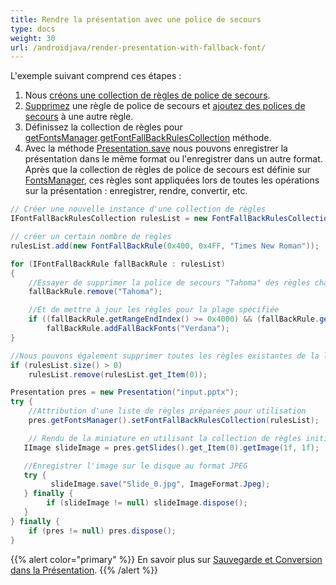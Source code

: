 ```yaml
---
title: Rendre la présentation avec une police de secours
type: docs
weight: 30
url: /androidjava/render-presentation-with-fallback-font/
---
```


L'exemple suivant comprend ces étapes :

1. Nous [créons une collection de règles de police de secours](/slides/androidjava/create-fallback-fonts-collection/).
1. [Supprimez](https://reference.aspose.com/slides/androidjava/com.aspose.slides/FontFallBackRule#remove-java.lang.String-) une règle de police de secours et [ajoutez des polices de secours](https://reference.aspose.com/slides/androidjava/com.aspose.slides/FontFallBackRule#addFallBackFonts-java.lang.String-) à une autre règle.
1. Définissez la collection de règles pour [getFontsManager](https://reference.aspose.com/slides/androidjava/com.aspose.slides/Presentation#getFontsManager--).[getFontFallBackRulesCollection](https://reference.aspose.com/slides/androidjava/com.aspose.slides/FontsManager#getFontFallBackRulesCollection--) méthode.
1. Avec la méthode [Presentation.save](https://reference.aspose.com/slides/androidjava/com.aspose.slides/Presentation#save-java.lang.String-int-) nous pouvons enregistrer la présentation dans le même format ou l'enregistrer dans un autre format. Après que la collection de règles de police de secours est définie sur [FontsManager](https://reference.aspose.com/slides/androidjava/com.aspose.slides/FontsManager), ces règles sont appliquées lors de toutes les opérations sur la présentation : enregistrer, rendre, convertir, etc.

```java
// Créer une nouvelle instance d'une collection de règles
IFontFallBackRulesCollection rulesList = new FontFallBackRulesCollection();

// créer un certain nombre de règles
rulesList.add(new FontFallBackRule(0x400, 0x4FF, "Times New Roman"));

for (IFontFallBackRule fallBackRule : rulesList)
{
    //Essayer de supprimer la police de secours "Tahoma" des règles chargées
    fallBackRule.remove("Tahoma");

    //Et de mettre à jour les règles pour la plage spécifiée
    if ((fallBackRule.getRangeEndIndex() >= 0x4000) && (fallBackRule.getRangeStartIndex() < 0x5000))
        fallBackRule.addFallBackFonts("Verdana");
}

//Nous pouvons également supprimer toutes les règles existantes de la liste
if (rulesList.size() > 0)
    rulesList.remove(rulesList.get_Item(0));

Presentation pres = new Presentation("input.pptx");
try {
    //Attribution d'une liste de règles préparées pour utilisation
    pres.getFontsManager().setFontFallBackRulesCollection(rulesList);

    // Rendu de la miniature en utilisant la collection de règles initialisées et sauvegarde en JPEG
   IImage slideImage = pres.getSlides().get_Item(0).getImage(1f, 1f);

   //Enregistrer l'image sur le disque au format JPEG
   try {
         slideImage.save("Slide_0.jpg", ImageFormat.Jpeg);
   } finally {
        if (slideImage != null) slideImage.dispose();
   }
} finally {
    if (pres != null) pres.dispose();
}
```

{{% alert color="primary" %}} 
En savoir plus sur [Sauvegarde et Conversion dans la Présentation](/slides/androidjava/creating-saving-and-converting-a-presentation/).
{{% /alert %}}